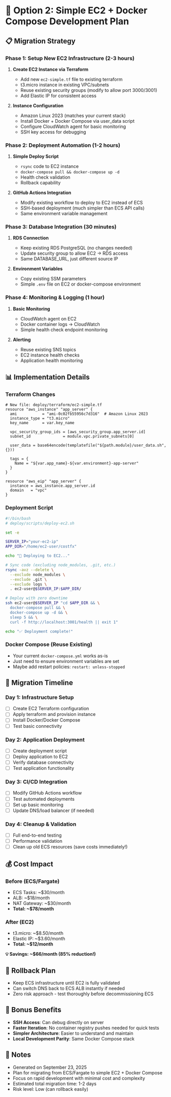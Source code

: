 # 🚀 **Option 2: Simple EC2 + Docker Compose Development Plan**

## **📋 Migration Strategy**

### **Phase 1: Setup New EC2 Infrastructure (2-3 hours)**
1. **Create EC2 Instance via Terraform**
   - Add new `ec2-simple.tf` file to existing terraform
   - t3.micro instance in existing VPC/subnets
   - Reuse existing security groups (modify to allow port 3000/3001)
   - Add Elastic IP for consistent access

2. **Instance Configuration**
   - Amazon Linux 2023 (matches your current stack)
   - Install Docker + Docker Compose via user_data script
   - Configure CloudWatch agent for basic monitoring
   - SSH key access for debugging

### **Phase 2: Deployment Automation (1-2 hours)**
1. **Simple Deploy Script**
   - `rsync` code to EC2 instance
   - `docker-compose pull && docker-compose up -d`
   - Health check validation
   - Rollback capability

2. **GitHub Actions Integration**
   - Modify existing workflow to deploy to EC2 instead of ECS
   - SSH-based deployment (much simpler than ECS API calls)
   - Same environment variable management

### **Phase 3: Database Integration (30 minutes)**
1. **RDS Connection**
   - Keep existing RDS PostgreSQL (no changes needed)
   - Update security group to allow EC2 → RDS access
   - Same DATABASE_URL, just different source IP

2. **Environment Variables**
   - Copy existing SSM parameters
   - Simple `.env` file on EC2 or docker-compose environment

### **Phase 4: Monitoring & Logging (1 hour)**
1. **Basic Monitoring**
   - CloudWatch agent on EC2
   - Docker container logs → CloudWatch
   - Simple health check endpoint monitoring

2. **Alerting**
   - Reuse existing SNS topics
   - EC2 instance health checks
   - Application health monitoring

## **📊 Implementation Details**

### **Terraform Changes**
```hcl
# New file: deploy/terraform/ec2-simple.tf
resource "aws_instance" "app_server" {
  ami           = "ami-0c02fb55956c7d316"  # Amazon Linux 2023
  instance_type = "t3.micro"
  key_name      = var.key_name
  
  vpc_security_group_ids = [aws_security_group.app_server.id]
  subnet_id              = module.vpc.private_subnets[0]
  
  user_data = base64encode(templatefile("${path.module}/user_data.sh", {}))
  
  tags = {
    Name = "${var.app_name}-${var.environment}-app-server"
  }
}

resource "aws_eip" "app_server" {
  instance = aws_instance.app_server.id
  domain   = "vpc"
}
```

### **Deployment Script**
```bash
#!/bin/bash
# deploy/scripts/deploy-ec2.sh

set -e

SERVER_IP="your-ec2-ip"
APP_DIR="/home/ec2-user/costfx"

echo "🚀 Deploying to EC2..."

# Sync code (excluding node_modules, .git, etc.)
rsync -avz --delete \
  --exclude node_modules \
  --exclude .git \
  --exclude logs \
  . ec2-user@$SERVER_IP:$APP_DIR/

# Deploy with zero downtime
ssh ec2-user@$SERVER_IP "cd $APP_DIR && \
  docker-compose pull && \
  docker-compose up -d && \
  sleep 5 && \
  curl -f http://localhost:3001/health || exit 1"

echo "✅ Deployment complete!"
```

### **Docker Compose (Reuse Existing)**
- Your current `docker-compose.yml` works as-is
- Just need to ensure environment variables are set
- Maybe add restart policies: `restart: unless-stopped`

## **🎯 Migration Timeline**

### **Day 1: Infrastructure Setup**
- [ ] Create EC2 Terraform configuration
- [ ] Apply terraform and provision instance
- [ ] Install Docker/Docker Compose
- [ ] Test basic connectivity

### **Day 2: Application Deployment**  
- [ ] Create deployment script
- [ ] Deploy application to EC2
- [ ] Verify database connectivity
- [ ] Test application functionality

### **Day 3: CI/CD Integration**
- [ ] Modify GitHub Actions workflow
- [ ] Test automated deployments
- [ ] Set up basic monitoring
- [ ] Update DNS/load balancer (if needed)

### **Day 4: Cleanup & Validation**
- [ ] Full end-to-end testing
- [ ] Performance validation
- [ ] Clean up old ECS resources (save costs immediately!)

## **💰 Cost Impact**

### **Before (ECS/Fargate)**
- ECS Tasks: ~$30/month
- ALB: ~$18/month  
- NAT Gateway: ~$30/month
- **Total: ~$78/month**

### **After (EC2)**
- t3.micro: ~$8.50/month
- Elastic IP: ~$3.60/month
- **Total: ~$12/month**

**💡 Savings: ~$66/month (85% reduction!)**

## **🔄 Rollback Plan**
- Keep ECS infrastructure until EC2 is fully validated
- Can switch DNS back to ECS ALB instantly if needed
- Zero risk approach - test thoroughly before decommissioning ECS

## **🎁 Bonus Benefits**
- **SSH Access**: Can debug directly on server
- **Faster Iteration**: No container registry pushes needed for quick tests
- **Simpler Architecture**: Easier to understand and maintain
- **Local Development Parity**: Same Docker Compose stack

## **📝 Notes**
- Generated on September 23, 2025
- Plan for migrating from ECS/Fargate to simple EC2 + Docker Compose
- Focus on rapid development with minimal cost and complexity
- Estimated total migration time: 1-2 days
- Risk level: Low (can rollback easily)
